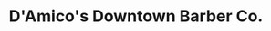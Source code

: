 ---
title: "D'Amico's Downtown Barber Co."
url: /saint-petersburg/damicos-downtown-barber-co/
shop: hairdresser
---
